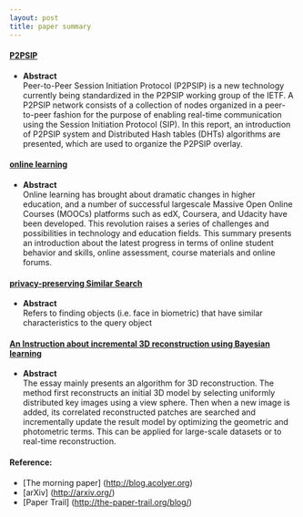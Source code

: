 ```yaml
---
layout: post
title: paper summary
---
```

#### [P2PSIP](https://drive.google.com/file/d/0B8JbPdkDj7JZQVpqbkwzeDM3bDQ/view?usp=sharing)     
  * **Abstract**  
   Peer-to-Peer Session Initiation Protocol (P2PSIP) is a new technology currently being standardized in the P2PSIP working group of the IETF. A P2PSIP network consists of a collection of nodes organized in a peer-to-peer fashion for the purpose of enabling real-time communication using the Session Initiation Protocol (SIP). In this report, an introduction of P2PSIP system and Distributed Hash tables (DHTs) algorithms are presented, which are used to organize the P2PSIP overlay.

#### [online learning](https://drive.google.com/file/d/0B8JbPdkDj7JZZ3hTYXNlbDhSU1U/view?usp=sharing)   
  * **Abstract**  
  Online learning has brought about dramatic changes in higher education, and a number of successful large­scale Massive Open Online Courses (MOOCs) platforms such as edX, Coursera, and Udacity have been developed. This revolution raises a series of challenges and possibilities in technology and education fields. This summary presents an introduction about the latest progress in terms of online student behavior and skills, online assessment, course materials and online forums.

#### [privacy-preserving Similar Search](https://drive.google.com/file/d/0B8JbPdkDj7JZR2NQemVEQUNrZVU/view?usp=sharing)
  * **Abstract**  
    Refers to finding objects (i.e. face in biometric) that have similar characteristics to the query object

#### [An Instruction about incremental 3D reconstruction using Bayesian learning](https://drive.google.com/open?id=0B8JbPdkDj7JZNjdXZE5GMVc4bGc)  
  * **Abstract**  
   The essay mainly presents an algorithm for 3D reconstruction. The method first reconstructs an initial 3D model by selecting uniformly distributed key images using a view sphere. Then when a new image is added, its correlated reconstructed patches are searched and incrementally update the result model by optimizing the geometric and photometric terms. This can be applied for large-scale datasets or to real-time reconstruction.


#### Reference:
  * [The morning paper] (http://blog.acolyer.org)
  * [arXiv] (http://arxiv.org/)
  * [Paper Trail] (http://the-paper-trail.org/blog/)

